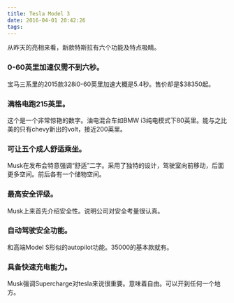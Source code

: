 ```yaml
---
title: Tesla Model 3
date: 2016-04-01 20:42:26
tags:
---
```


从昨天的亮相来看，新款特斯拉有六个功能及特点吸睛。

### 0-60英里加速仅需不到六秒。
宝马三系里的2015款328i0-60英里加速大概是5.4秒。售价却是$38350起。

### 满格电跑215英里。
这个是一个非常惊艳的数字。油电混合车如BMW i3纯电模式下80英里。能与之比美的只有chevy新出的volt，接近200英里。

### 可让五个成人舒适乘坐。
Musk在发布会特意强调“舒适”二字。采用了独特的设计，驾驶室向前移动，后面更多空间。前后各有一个储物空间。

### 最高安全评级。
Musk上来首先介绍安全性。说明公司对安全考量很认真。

### 自动驾驶安全功能。
和高端Model S形似的autopilot功能。35000的基本款就有。

### 具备快速充电能力。
Musk强调Supercharge对tesla来说很重要。意味着自由。可以开到任何一个地方。
